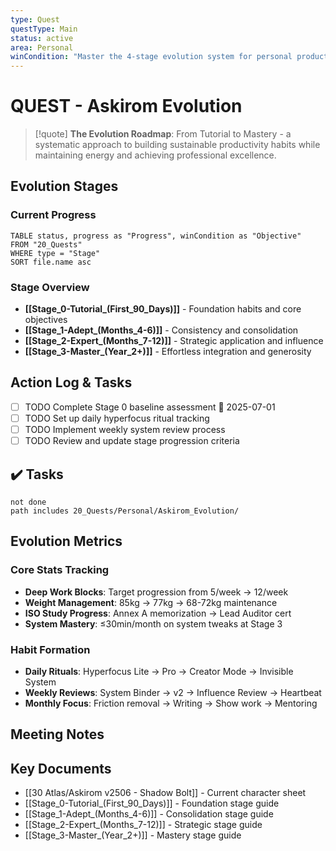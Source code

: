 ```yaml
---
type: Quest
questType: Main
status: active
area: Personal
winCondition: "Master the 4-stage evolution system for personal productivity and professional excellence"
---
```


# QUEST - Askirom Evolution

> [!quote]
> **The Evolution Roadmap**: From Tutorial to Mastery - a systematic approach to building sustainable productivity habits while maintaining energy and achieving professional excellence.

## Evolution Stages

### Current Progress
```dataview
TABLE status, progress as "Progress", winCondition as "Objective"
FROM "20_Quests"
WHERE type = "Stage"
SORT file.name asc
```

### Stage Overview
- **[[Stage_0-Tutorial_(First_90_Days)]]** - Foundation habits and core objectives
- **[[Stage_1-Adept_(Months_4-6)]]** - Consistency and consolidation
- **[[Stage_2-Expert_(Months_7-12)]]** - Strategic application and influence
- **[[Stage_3-Master_(Year_2+)]]** - Effortless integration and generosity

## Action Log & Tasks

- [ ] TODO Complete Stage 0 baseline assessment 📅 2025-07-01
- [ ] TODO Set up daily hyperfocus ritual tracking
- [ ] TODO Implement weekly system review process
- [ ] TODO Review and update stage progression criteria

## ✔️ Tasks

```tasks
not done
path includes 20_Quests/Personal/Askirom_Evolution/
```

## Evolution Metrics

### Core Stats Tracking
- **Deep Work Blocks**: Target progression from 5/week → 12/week
- **Weight Management**: 85kg → 77kg → 68-72kg maintenance
- **ISO Study Progress**: Annex A memorization → Lead Auditor cert
- **System Mastery**: ≤30min/month on system tweaks at Stage 3

### Habit Formation
- **Daily Rituals**: Hyperfocus Lite → Pro → Creator Mode → Invisible System
- **Weekly Reviews**: System Binder → v2 → Influence Review → Heartbeat
- **Monthly Focus**: Friction removal → Writing → Show work → Mentoring

## Meeting Notes

## Key Documents
- [[30 Atlas/Askirom v2506 - Shadow Bolt]] - Current character sheet
- [[Stage_0-Tutorial_(First_90_Days)]] - Foundation stage guide
- [[Stage_1-Adept_(Months_4-6)]] - Consolidation stage guide
- [[Stage_2-Expert_(Months_7-12)]] - Strategic stage guide
- [[Stage_3-Master_(Year_2+)]] - Mastery stage guide
